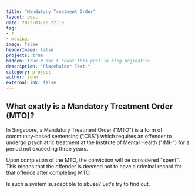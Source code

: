 ```yaml
---
title: "Mandatory Treatment Order"
layout: post
date: 2023-03-20 22:10
tag: 
- r
- musings
image: false
headerImage: false
projects: true
hidden: true # don't count this post in blog pagination
description: "Placeholder Text."
category: project
author: john
externalLink: false
---
```


## What exatly is a Mandatory Treatment Order (MTO)?

In Singapore, a Mandatory Treatment Order ("MTO") is a form of community-based sentencing ("CBS") which requires an offender to undergo psychiatric treatment at the Institute of Mental Health ("IMH") for a period not exceeding three years. 

Upon completion of the MTO, the conviction will be considered "spent". This means that the offender is deemed not to have a criminal record for that offence after completing MTO.

Is such a system susceptible to abuse? Let's try to find out.
